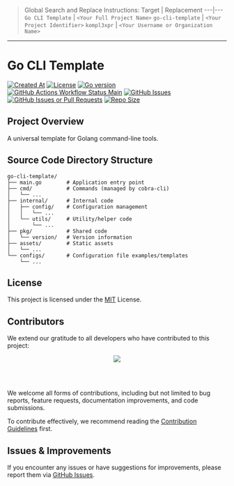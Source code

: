 > Global Search and Replace Instructions:
> Target | Replacement
> ---|---
> `Go CLI Template` | `<Your Full Project Name>`
> `go-cli-template` | `<Your Project Identifier>`
> `kompl3xpr` | `<Your Username or Organization Name>`

---

# Go CLI Template

[![Created At](https://img.shields.io/github/created-at/kompl3xpr/go-cli-template)](####)
[![License](https://img.shields.io/github/license/kompl3xpr/go-cli-template)](https://github.com/kompl3xpr/go-cli-template/blob/main/LICENSE)
[![Go version](https://img.shields.io/github/go-mod/go-version/kompl3xpr/go-cli-template)](####)
[![GitHub Actions Workflow Status Main](https://img.shields.io/github/actions/workflow/status/kompl3xpr/go-cli-template/go.yml?branch=main&label=main)](https://github.com/kompl3xpr/go-cli-template/actions?query=workflow%3AGo+branch%3Amain)
[![GitHub Issues](https://img.shields.io/github/issues/kompl3xpr/go-cli-template)](https://github.com/kompl3xpr/go-cli-template/issues)
[![GitHub Issues or Pull Requests](https://img.shields.io/github/issues-pr/kompl3xpr/go-cli-template)](https://github.com/kompl3xpr/go-cli-template/pulls)
[![Repo Size](https://img.shields.io/github/repo-size/kompl3xpr/go-cli-template)](####)

## Project Overview

A universal template for Golang command-line tools.

## Source Code Directory Structure
```tree
go-cli-template/
├── main.go        # Application entry point
├── cmd/           # Commands (managed by cobra-cli)
│   └── ...
├── internal/      # Internal code
│   ├── config/    # Configuration management
│   │   └── ...
│   └── utils/     # Utility/helper code
│       └── ...
├── pkg/           # Shared code
│   └── version/   # Version information
├── assets/        # Static assets
│   └── ...
└── configs/       # Configuration file examples/templates
    └── ...
```

## License

This project is licensed under the [MIT](LICENSE) License.

## Contributors

We extend our gratitude to all developers who have contributed to this project:

<div align="center">
<a href="https://github.com/kompl3xpr/go-cli-template/graphs/contributors">
  <img src="https://contrib.rocks/image?repo=kompl3xpr/go-cli-template" />
</a>
</div>

<br><br>

We welcome all forms of contributions, including but not limited to bug reports, feature requests, documentation improvements, and code submissions.

To contribute effectively, we recommend reading the [Contribution Guidelines](.github/CONTRIBUTING.md) first.

## Issues & Improvements

If you encounter any issues or have suggestions for improvements, please report them via [GitHub Issues](https://github.com/kompl3xpr/go-cli-template/issues).
